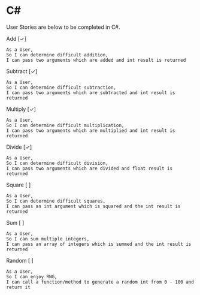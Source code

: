 ﻿# C#

User Stories are below to be completed in C#.


Add [✓]

```
As a User,
So I can determine difficult addition,
I can pass two arguments which are added and int result is returned
```

Subtract [✓]

```
As a User,
So I can determine difficult subtraction,
I can pass two arguments which are subtracted and int result is returned
```

Multiply [✓]

```
As a User,
So I can determine difficult multiplication,
I can pass two arguments which are multiplied and int result is returned
```

Divide [✓]

```
As a User,
So I can determine difficult division,
I can pass two arguments which are divided and float result is returned
```

Square [ ]

```
As a User,
So I can determine difficult squares,
I can pass an int argument which is squared and the int result is returned
```

Sum [ ]

```
As a User,
So I can sum multiple integers,
I can pass an array of integers which is summed and the int result is returned
```

Random [ ]

```
As a User,
So I can enjoy RNG,
I can call a function/method to generate a random int from 0 - 100 and return it
```
